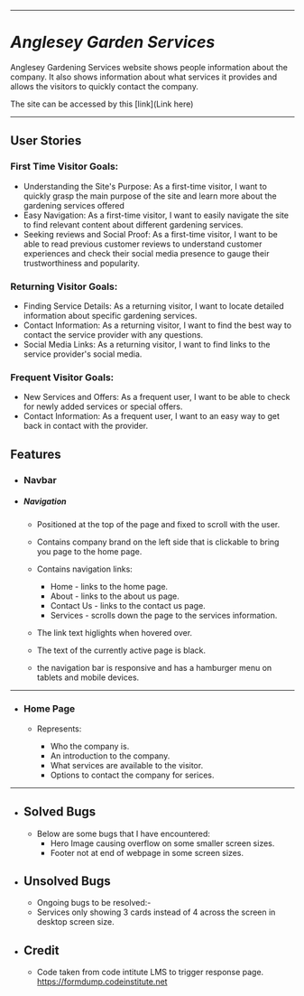 
---

# *Anglesey Garden Services*

Anglesey Gardening Services website shows people information about the company.  It also shows information about what services it provides and allows the visitors to quickly contact the company.

The site can be accessed by this [link](Link here)

---
## User Stories

### First Time Visitor Goals:

* Understanding the Site's Purpose: As a first-time visitor, I want to quickly grasp the main purpose of the site and learn more about the gardening services offered
* Easy Navigation: As a first-time visitor, I want to easily navigate the site to find relevant content about different gardening services.
* Seeking reviews and Social Proof: As a first-time visitor, I want to be able to read previous customer reviews to understand customer experiences and check their social media presence to gauge their trustworthiness and popularity.

### Returning Visitor Goals:

* Finding Service Details: As a returning visitor, I want to locate detailed information about specific gardening services.
* Contact Information: As a returning visitor, I want to find the best way to contact the service provider with any questions.
* Social Media Links: As a returning visitor, I want to find links to the service provider's social media.

### Frequent Visitor Goals:
* New Services and Offers: As a frequent user, I want to be able to check for newly added services or special offers.
* Contact Information: As a frequent user, I want to an easy way to get back in contact with the provider.

## Features

+ ### Navbar

+ ##### Navigation
    - Positioned at the top of the page and fixed to scroll with the user.
    - Contains company brand on the left side that is clickable to bring you page to the home page.
    - Contains navigation links:
    
        * Home - links to the home page.
        * About - links to the about us page.
        * Contact Us - links to the contact us page.
        * Services - scrolls down the page to the services information. 
    
    - The link text higlights when hovered over.
    - The text of the currently active page is black.
    - the navigation bar is responsive and has a hamburger menu on tablets and mobile devices.

---

+ ### Home Page

    - Represents: 

        * Who the company is.
        * An introduction to the company.
        * What services are available to the visitor.
        * Options to contact the company for serices.
        
--- 

+ ## Solved Bugs

    - Below are some bugs that I have encountered:
        * Hero Image causing overflow on some smaller screen sizes.
        * Footer not at end of webpage in some screen sizes.

+ ## Unsolved Bugs
    - Ongoing bugs to be resolved:-
    * Services only showing 3 cards instead of 4 across the screen in desktop screen size.

+ ## Credit
    - Code taken from code intitute LMS to trigger response page. https://formdump.codeinstitute.net